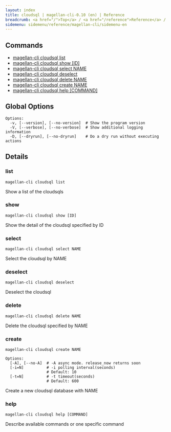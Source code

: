 ```yaml
---
layout: index
title: cloudsql | magellan-cli-0.10 (en) | Reference
breadcrumb: <a href="/">Top</a> / <a href="/reference">Reference</a> / <a href="/reference/magellan-cli/en">magellan-cli-0.10</a> / cloudsql en <a href="/reference/ja/resources/cloudsql.html">ja</a>
sidemenu: sidemenu/reference/magellan-cli/sidemenu-en
---
```


## Commands

- [magellan-cli cloudsql list](#list)
- [magellan-cli cloudsql show [ID]](#show)
- [magellan-cli cloudsql select NAME](#select)
- [magellan-cli cloudsql deselect](#deselect)
- [magellan-cli cloudsql delete NAME](#delete)
- [magellan-cli cloudsql create NAME](#create)
- [magellan-cli cloudsql help [COMMAND]](#help)

## Global Options

```text
Options:
  -v, [--version], [--no-version]  # Show the program version
  -V, [--verbose], [--no-verbose]  # Show additional logging information
  -D, [--dryrun], [--no-dryrun]    # Do a dry run without executing actions

```


## Details
### <a name="list"></a>list

```text
magellan-cli cloudsql list
```

Show a list of the cloudsqls

### <a name="show"></a>show

```text
magellan-cli cloudsql show [ID]
```

Show the detail of the cloudsql specified by ID

### <a name="select"></a>select

```text
magellan-cli cloudsql select NAME
```

Select the cloudsql by NAME

### <a name="deselect"></a>deselect

```text
magellan-cli cloudsql deselect
```

Deselect the cloudsql

### <a name="delete"></a>delete

```text
magellan-cli cloudsql delete NAME
```

Delete the cloudsql specified by NAME

### <a name="create"></a>create

```text
magellan-cli cloudsql create NAME
```

```text
Options:
  [-A], [--no-A]  # -A async mode. release_now returns soon
  [-i=N]          # -i polling interval(seconds)
                  # Default: 10
  [-t=N]          # -t timeout(seconds)
                  # Default: 600

```

Create a new cloudsql database with NAME

### <a name="help"></a>help

```text
magellan-cli cloudsql help [COMMAND]
```

Describe available commands or one specific command

